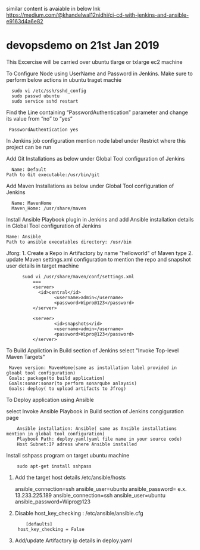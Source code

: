 similar content is avaiable in below lnk
https://medium.com/@khandelwal12nidhi/ci-cd-with-jenkins-and-ansible-e9163d4a6e82

# devopsdemo on 21st Jan 2019

This Excercise will be carried over ubuntu tlarge or txlarge ec2 machine

To Configure Node using UserName and Password in Jenkins. Make sure to perform below actions in ubuntu traget machie
      
      sudo vi /etc/ssh/sshd_config
      sudo passwd ubuntu
      sudo service sshd restart

Find the Line containing “PasswordAuthentication” parameter and change its value from “no” to “yes“
     
     PasswordAuthentication yes
In Jenkins job  configuration mention node label under Restrict where this project can be run

Add Git Installations as below under Global Tool configuration of Jenkins
      
      Name: Default
 	Path to Git executable:/usr/bin/git

Add Maven Installations as below under Global Tool configuration of Jenkins
      
      Name: MavenHome
      Maven_Home: /usr/share/maven

Install Ansible Playbook plugin in Jenkins and add Ansible installation details in Global Tool configuration of Jenkins

    Name: Ansible
    Path to ansible executables directory: /usr/bin
    
 Jforg:
     1.  Create a Repo in Artifactory by name "helloworld" of Maven type
     2. update Maven settings.xml configuration to mention the repo and snapshot user details in target machine
          
          suod vi /usr/share/maven/conf/settings.xml
              ===
              <server>
                <id>central</id>
                      <username>admin</username>
                      <password>Wipro@123</password>
              </server>

              <server>
                      <id>snapshots</id>
                      <username>admin</username>
                      <password>Wipro@123</password>
              </server>
    
 To Build Appliction in Build section of Jenkins select "Invoke Top-level Maven Targets"
 
     Maven version: MavenHome(same as installation label provided in gloabl tool configuration)
     Goals: package(to build application)
     Goals:sonar:sonar(to perform sonarqube anlaysis)
     Goals: deploy( to upload artifacts to Jfrog)
     
 To Deploy application using Ansible
 
  select Invoke Ansible Playbook in Build section of Jenkins congiguration page
  
        Ansible installation: Ansible( same as Ansible installations mention in global tool configuration)
        Playbook Path: deploy.yaml(yaml file name in your source code)
        Host Subnet:IP adress where Ansible installed
  
  Install sshpass program on target ubuntu machine
      
        sudo apt-get install sshpass
        
1. Add the target host details /etc/ansible/hosts

    <IP> ansible_connection=ssh ansible_user=ubuntu ansible_password=<PASSWORD>
     e.x. 13.233.225.189 ansible_connection=ssh ansible_user=ubuntu ansible_password=Wipro@123
  
2. Disable host_key_checking : /etc/ansible/ansible.cfg
           
           [defaults]
  	    host_key_checking = False
        
3. Add/update Artifactory ip details in deploy.yaml
        
 
  
    
